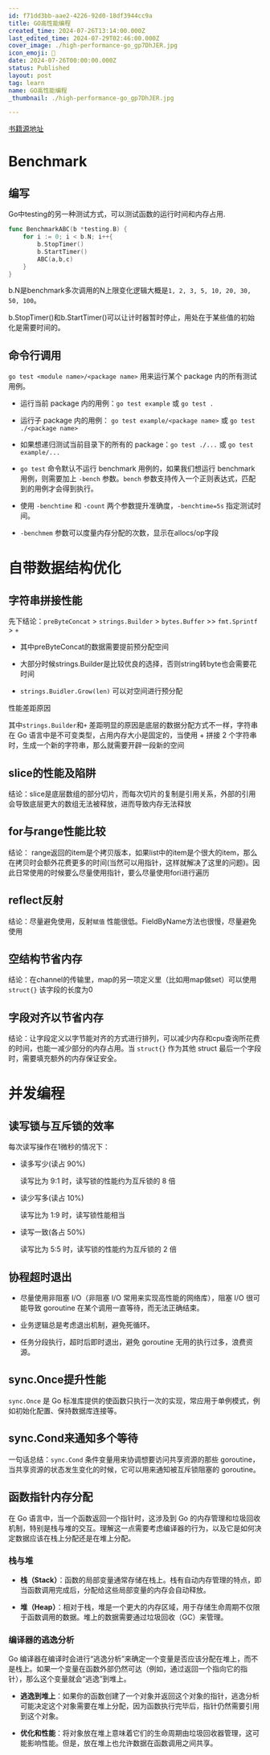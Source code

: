 ```yaml
---
id: f71dd3bb-aae2-4226-92d0-18df3944cc9a
title: GO高性能编程
created_time: 2024-07-26T13:14:00.000Z
last_edited_time: 2024-07-29T02:46:00.000Z
cover_image: ./high-performance-go_gp7DhJER.jpg
icon_emoji: 📖
date: 2024-07-26T00:00:00.000Z
status: Published
layout: post
tag: learn
name: GO高性能编程
_thumbnail: ./high-performance-go_gp7DhJER.jpg

---
```


[书籍源地址](https://github.com/geektutu/high-performance-go)

# Benchmark

## 编写

Go中testing的另一种测试方式，可以测试函数的运行时间和内存占用.

```go
func BenchmarkABC(b *testing.B) {
	for i := 0; i < b.N; i++{
		b.StopTimer()
		b.StartTimer()
		ABC(a,b,c)	
	}
}
```

b.N是benchmark多次调用的N上限变化逻辑大概是`1, 2, 3, 5, 10, 20, 30, 50, 100`。

b.StopTimer()和b.StartTimer()可以让计时器暂时停止，用处在于某些值的初始化是需要时间的。

## 命令行调用

`go test <module name>/<package name>` 用来运行某个 package 内的所有测试用例。

*   运行当前 package 内的用例：`go test example` 或 `go test .`

*   运行子 package 内的用例： `go test example/<package name>` 或 `go test ./<package name>`

*   如果想递归测试当前目录下的所有的 package：`go test ./...` 或 `go test example/...`

*   `go test` 命令默认不运行 benchmark 用例的，如果我们想运行 benchmark 用例，则需要加上 `-bench` 参数。`bench` 参数支持传入一个正则表达式，匹配到的用例才会得到执行。

*   使用 `-benchtime` 和 `-count` 两个参数提升准确度，`-benchtime=5s` 指定测试时间。

*   `-benchmem` 参数可以度量内存分配的次数，显示在allocs/op字段

# 自带数据结构优化

## 字符串拼接性能

先下结论：`preByteConcat` > `strings.Builder` > `bytes.Buffer` >> `fmt.Sprintf` > `+`

*   其中preByteConcat的数据需要提前预分配空间

*   大部分时候strings.Builder是比较优良的选择，否则string转byte也会需要花时间

*   `strings.Buidler.Grow(len)` 可以对空间进行预分配

性能差距原因

其中`strings.Builder`和`+` 差距明显的原因是底层的数据分配方式不一样，字符串在 Go 语言中是不可变类型，占用内存大小是固定的，当使用 + 拼接 2 个字符串时，生成一个新的字符串，那么就需要开辟一段新的空间

## slice的性能及陷阱

结论：slice是底层数组的部分切片，而每次切片的复制是引用关系，外部的引用会导致底层更大的数组无法被释放，进而导致内存无法释放

## for与range性能比较

结论： range返回的item是个拷贝版本，如果list中的item是个很大的item，那么在拷贝时会额外花费更多的时间(当然可以用指针，这样就解决了这里的问题)。因此日常使用的时候要么尽量使用指针，要么尽量使用fori进行遍历

## reflect反射

结论：尽量避免使用，反射`赋值` 性能很低。FieldByName方法也很慢，尽量避免使用

## 空结构节省内存

结论：在channel的传输里，map的另一项定义里（比如用map做set）可以使用`struct{}` 该字段的长度为0

## 字段对齐以节省内存

结论：让字段定义以字节能对齐的方式进行排列，可以减少内存和cpu查询所花费的时间，也能一减少部分的内存占用。当 `struct{}` 作为其他 struct 最后一个字段时，需要填充额外的内存保证安全。

# 并发编程

## 读写锁与互斥锁的效率

每次读写操作在1微秒的情况下：

*   读多写少(读占 90%)

    读写比为 9:1 时，读写锁的性能约为互斥锁的 8 倍

*   读少写多(读占 10%)

    读写比为 1:9 时，读写锁性能相当

*   读写一致(各占 50%)

    读写比为 5:5 时，读写锁的性能约为互斥锁的 2 倍

## 协程超时退出

*   尽量使用非阻塞 I/O（非阻塞 I/O 常用来实现高性能的网络库），阻塞 I/O 很可能导致 goroutine 在某个调用一直等待，而无法正确结束。

*   业务逻辑总是考虑退出机制，避免死循环。

*   任务分段执行，超时后即时退出，避免 goroutine 无用的执行过多，浪费资源。

## sync.Once提升性能

`sync.Once` 是 Go 标准库提供的使函数只执行一次的实现，常应用于单例模式，例如初始化配置、保持数据库连接等。

## sync.Cond来通知多个等待

一句话总结：`sync.Cond` 条件变量用来协调想要访问共享资源的那些 goroutine，当共享资源的状态发生变化的时候，它可以用来通知被互斥锁阻塞的 goroutine。

## 函数指针内存分配

在 Go 语言中，当一个函数返回一个指针时，这涉及到 Go 的内存管理和垃圾回收机制，特别是栈与堆的交互。理解这一点需要考虑编译器的行为，以及它是如何决定数据应该在栈上分配还是在堆上分配。

### 栈与堆

*   **栈（Stack）**：函数的局部变量通常存储在栈上。栈有自动内存管理的特点，即当函数调用完成后，分配给这些局部变量的内存会自动释放。

*   **堆（Heap）**：相对于栈，堆是一个更大的内存区域，用于存储生命周期不仅限于函数调用的数据。堆上的数据需要通过垃圾回收（GC）来管理。

### 编译器的逃逸分析

Go 编译器在编译时会进行“逃逸分析”来确定一个变量是否应该分配在堆上，而不是栈上。如果一个变量在函数外部仍然可达（例如，通过返回一个指向它的指针），那么这个变量就会“逃逸”到堆上。

*   **逃逸到堆上**：如果你的函数创建了一个对象并返回这个对象的指针，逃逸分析可能决定这个对象需要在堆上分配，因为函数执行完毕后，指针仍然需要引用到这个对象。

*   **优化和性能**：将对象放在堆上意味着它们的生命周期由垃圾回收器管理，这可能影响性能。但是，放在堆上也允许数据在函数调用之间共享。
